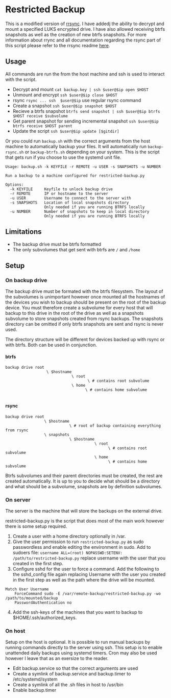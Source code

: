 # Restricted Backup

This is a modified version of [rrsync](https://github.com/WayneD/rsync/blob/master/support/rrsync). I have addedj the ability to decrypt and mount a specified LUKS encrypted drive. I have also allowed receiving btrfs snapshots as well as the creation of new btrfs snapshots. For more information about rrync and all documentation regarding the rsync part of this script please refer to the rrsync readme [here](https://github.com/WayneD/rsync/blob/master/support/rrsync.1.md).

## Usage

All commands are run the from the host machine and ssh is used to interact with the script.

- Decrypt and mount `cat backup.key | ssh $user@$ip open $HOST`
- Unmount and encrypt `ssh $user@$ip close $HOST`
- rsync `rsync ... ssh  $user@$ip` use regular rsync command
- Create a snapshot `ssh $user@$ip snapshot $HOST`
- Recieve a btrfs snapshot `btrfs send snapshot | ssh $user@$ip btrfs $HOST receive $subvolume`
- Get parent snapshot for sending incremental snapshot `ssh $user@$ip btrfs receive $HOST parent`
- Update the script `ssh $user@$ip update [$gitdir]`

Or you could run `backup.sh` with the correct arguments from the host machine to automatically backup your files. It will automatically run `backup-rsync.sh` or `backup-btrfs.sh` depending on your system. This is the script that gets run if you choose to use the systemd unit file.

```help
Usage: backup.sh -k KEYFILE -r REMOTE -u USER -s SNAPSHOTS -u NUMBER

Run a backup to a machine configured for restricted-backup.py

Options:
  -k KEYFILE     Keyfile to unlock backup drive
  -r REMOTE      IP or hostname to the server
  -u USER        Username to connect to the server with
  -s SNAPSHOTS   Location of local snapshots directory
                 Only needed if you are running BTRFS locally
  -u NUMBER      Number of snapshots to keep in local directory
                 Only needed if you are running BTRFS locally
```

## Limitations

- The backup drive must be btrfs formatted
- The only subvolumes that get sent with btrfs are `/` and `/home`

## Setup

### On backup drive

The backup drive must be formated with the btrfs filesystem. The layout of the subvolumes is unimportant however once mounted all the hostnames of the devices you wish to backup should be present on the root of the backup device. You must therefore create a subvolume for every host that will backup to this drive in the root of the drive as well as a snapshots subvolume to store snapshots created from rsync backups. The snapshots directory can be omitted if only btrfs snapshots are sent and rsync is never used.

The directory structure will be different for devices backed up with rsync or with btrfs. Both can be used in conjunction.

#### btrfs

``` diagram
backup drive root
                  \ $hostname
                             \ root
                                    \ # contains root subvolume
                             \ home
                                   \ # contains home subvolume
                          
```

#### rsync

``` diagram
backup drive root
                 \ $hostname
                            \ # root of backup containing everything from rsync
                 \ snapshots
                            \ $hostname
                                       \ root
                                             \ # contains root subvolume
                                       \ home
                                             \ # contains home subvolume
```

Btrfs subvolumes and their parent directories must be created, the rest are created automatically. It is up to you to decide what should be a directory and what should be a subvolume, snapshots are by definition subvolumes.

### On server

The server is the machine that will store the backups on the external drive.

restricted-backup.py is the script that does most of the main work however there is some setup required.

1. Create a user with a home directory optionally in /var.
2. Give the user permission to run `restricted-backup.py` as sudo passwordless and enable editing the environment in sudo. Add to sudoers file: `username ALL=(root) NOPASSWD:SETENV: /path/to/restricted-backup.py` replace username with the user that you created in the first step.
3. Configure sshd for the user to force a command. Add the following to the sshd_config file again replacing Username with the user you created in the first step as well as the path where the drive will be mounted.

``` systemd unit
Match User Username
    ForceCommand sudo -E /var/remote-backup/restricted-backup.py -wo /path/to/mounted/backup
    PasswordAuthentication no

```

4. Add the ssh-keys of the machines that you want to backup to $HOME/.ssh/authorized_keys.

### On host

Setup on the host is optional. It is possible to run manual backups by running commands directly to the server using ssh. This setup is to enable unattended daily backups using systemd timers. Cron may also be used however I leave that as an exersize to the reader.

- Edit backup.service so that the correct arguments are used
- Create a symlink of backup.service and backup.timer to /etc/systemd/system
- Create a symlink of all the .sh files in host to /usr/bin
- Enable backup.timer
